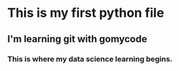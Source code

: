 # This is my first python file
## I'm learning git with gomycode
### This is where my data science learning begins. 
 
